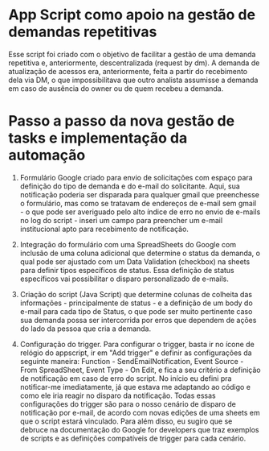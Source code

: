 # App Script como apoio na gestão de demandas repetitivas

Esse script foi criado com o objetivo de facilitar a gestão de uma demanda repetitiva e, anteriormente, descentralizada (request by dm). 
A demanda de atualização de acessos era, anteriormente, feita a partir do recebimento dela via DM, o que impossibilitava que outro analista assumisse a demanda em caso de ausência do owner ou de quem recebeu a demanda. 

# Passo a passo da nova gestão de tasks e implementação da automação

1) Formulário Google criado para envio de solicitações com espaço para definição do tipo de demanda e do e-mail do solicitante. Aqui, sua notificação poderia ser disparada para qualquer gmail que preenchesse o formulário, mas como se tratavam de endereços de e-mail sem gmail - o que pode ser averiguado pelo alto índice de erro no envio de e-mails no log do script - inseri um campo para preencher um e-mail institucional apto para recebimento de notificação.
   
2) Integração do formulário com uma SpreadSheets do Google com inclusão de uma coluna adicional que determine o status da demanda, o qual pode ser ajustado com um Data Validation (checkbox) na sheets para definir tipos específicos de status. Essa definição de status específicos vai possibilitar o disparo personalizado de e-mails.
   
3) Criação do script (Java Script) que determine colunas de colheita das informações - principalmente de status - e a definição de um body do e-mail para cada tipo de Status, o que pode ser muito pertinente caso sua demanda possa ser intercorrida por erros que dependem de ações do lado da pessoa que cria a demanda.

4) Configuração do trigger. Para configurar o trigger, basta ir no ícone de relógio do appscript, ir em "Add trigger" e definir as configurações da seguinte maneira: Function - SendEmailNotification, Event Source - From SpreadSheet, Event Type - On Edit, e fica a seu critério a definição de notificação em caso de erro do script. No início eu defini pra notificar-me imediatamente, já que estava me adaptando ao código e como ele iria reagir no disparo da notificação. Todas essas configurações do trigger são para o nosso cenário de disparo de notificação por e-mail, de acordo com novas edições de uma sheets em que o script estará vinculado. Para além disso, eu sugiro que se debruce na documentação do Google for developers que traz exemplos de scripts e as definições compatíveis de trigger para cada cenário.
